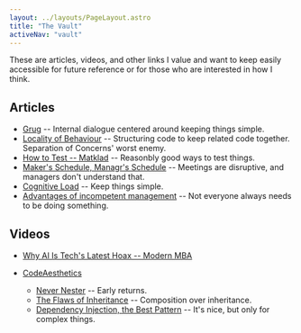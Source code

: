 ```yaml
---
layout: ../layouts/PageLayout.astro
title: "The Vault"
activeNav: "vault"
---
```


These are articles, videos, and other links I value and want to keep easily accessible for future reference or for those who are interested in how I think.

## Articles

- [Grug](https://grugbrain.dev/) -- Internal dialogue centered around keeping things simple.
- [Locality of Behaviour](https://htmx.org/essays/locality-of-behaviour/) -- Structuring code to keep related code together. Separation of Concerns' worst enemy.
- [How to Test -- Matklad](https://matklad.github.io/2021/05/31/how-to-test.html) -- Reasonbly good ways to test things.
- [Maker's Schedule, Managr's Schedule](https://paulgraham.com/makersschedule.html) -- Meetings are disruptive, and managers don't understand that.
- [Cognitive Load](https://github.com/zakirullin/cognitive-load) -- Keep things simple.
- [Advantages of incompetent management](https://yosefk.com/blog/advantages-of-incompetent-management.html) -- Not everyone always needs to be doing something.

## Videos

- [Why AI Is Tech's Latest Hoax -- Modern MBA](https://www.youtube.com/watch?v=pOuBCk8XMC8)

- [CodeAesthetics](https://www.youtube.com/@CodeAesthetic/videos)
  - [Never Nester](https://www.youtube.com/watch?v=CFRhGnuXG-4) -- Early returns.
  - [The Flaws of Inheritance](https://www.youtube.com/watch?v=hxGOiiR9ZKg) -- Composition over inheritance.
  - [Dependency Injection, the Best Pattern](https://www.youtube.com/watch?v=J1f5b4vcxCQ) -- It's nice, but only for complex things.
